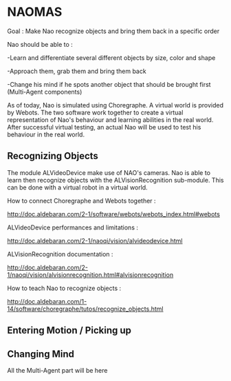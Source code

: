 # NAOMAS

Goal : Make Nao recognize objects and bring them back in a specific order

Nao should be able to : 

-Learn and differentiate several different objects by size, color and shape

-Approach them, grab them and bring them back

-Change his mind if he spots another object that should be brought first (Multi-Agent components)

As of today, Nao is simulated using Choregraphe. A virtual world is provided by Webots. 
The two software work together to create a virtual representation of Nao's behaviour and learning
abilities in the real world. After successful virtual testing, an actual Nao will be used to 
test his behaviour in the real world.


## Recognizing Objects

The module ALVideoDevice make use of NAO's cameras. Nao is able to learn then recognize objects 
with the ALVisionRecognition sub-module. This can be done with a virtual robot in a virtual world.


How to connect Choregraphe and Webots together :

http://doc.aldebaran.com/2-1/software/webots/webots_index.html#webots

ALVideoDevice performances and limitations :

http://doc.aldebaran.com/2-1/naoqi/vision/alvideodevice.html

ALVisionRecognition documentation :

http://doc.aldebaran.com/2-1/naoqi/vision/alvisionrecognition.html#alvisionrecognition

How to teach Nao to recognize objects :

http://doc.aldebaran.com/1-14/software/choregraphe/tutos/recognize_objects.html

## Entering Motion / Picking up


## Changing Mind

All the Multi-Agent part will be here